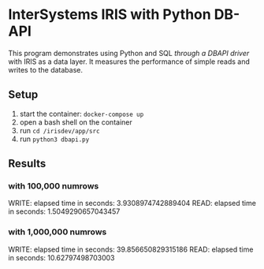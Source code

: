 # InterSystems IRIS with Python DB-API

This program demonstrates using Python and SQL _through a DBAPI driver_ with IRIS as a data layer. 
It measures the performance of simple reads and writes to the database.

## Setup

1. start the container: `docker-compose up`
2. open a bash shell on the container
3. run `cd /irisdev/app/src`
4. run `python3 dbapi.py`

## Results

### with 100,000 numrows
WRITE: elapsed time in seconds: 3.9308974742889404
READ: elapsed time in seconds: 1.5049290657043457

### with 1,000,000 numrows
WRITE: elapsed time in seconds: 39.856650829315186
READ: elapsed time in seconds: 10.62797498703003
